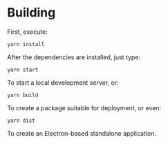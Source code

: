 # Building

First, execute:

`yarn install`

After the dependencies are installed, just type:

`yarn start`

To start a local development server, or:

`yarn build`

To create a package suitable for deployment, or even:

`yarn dist`

To create an Electron-based standalone application.